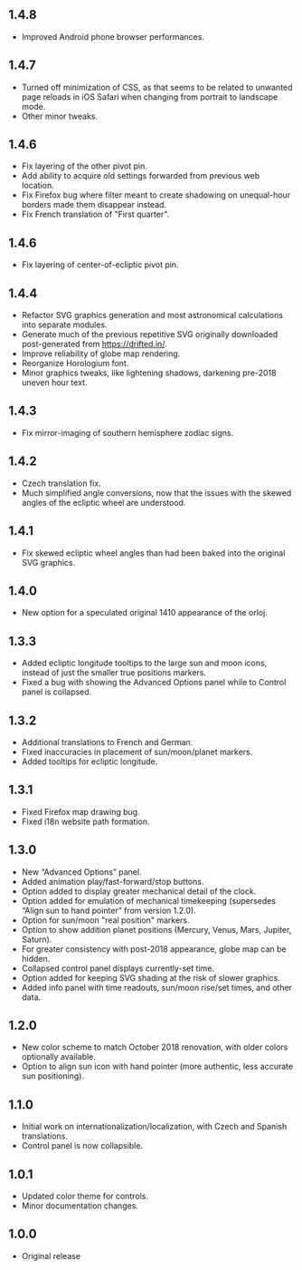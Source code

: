 ## 1.4.8

* Improved Android phone browser performances.

## 1.4.7

* Turned off minimization of CSS, as that seems to be related to unwanted page reloads in iOS Safari when changing from portrait to landscape mode.
* Other minor tweaks.

## 1.4.6

* Fix layering of the other pivot pin.
* Add ability to acquire old settings forwarded from previous web location.
* Fix Firefox bug where filter meant to create shadowing on unequal-hour borders made them disappear instead.
* Fix French translation of "First quarter".

## 1.4.6

* Fix layering of center-of-ecliptic pivot pin.

## 1.4.4

* Refactor SVG graphics generation and most astronomical calculations into separate modules.
* Generate much of the previous repetitive SVG originally downloaded post-generated from https://drifted.in/.
* Improve reliability of globe map rendering.
* Reorganize Horologium font.
* Minor graphics tweaks, like lightening shadows, darkening pre-2018 uneven hour text.

## 1.4.3

* Fix mirror-imaging of southern hemisphere zodiac signs.

## 1.4.2

* Czech translation fix.
* Much simplified angle conversions, now that the issues with the skewed angles of the ecliptic wheel are understood.

## 1.4.1

* Fix skewed ecliptic wheel angles than had been baked into the original SVG graphics.

## 1.4.0

* New option for a speculated original 1410 appearance of the orloj.

## 1.3.3

* Added ecliptic longitude tooltips to the large sun and moon icons, instead of just the smaller true positions markers.
* Fixed a bug with showing the Advanced Options panel while to Control panel is collapsed.

## 1.3.2

* Additional translations to French and German.
* Fixed inaccuracies in placement of sun/moon/planet markers.
* Added tooltips for ecliptic longitude.

## 1.3.1

* Fixed Firefox map drawing bug.
* Fixed i18n website path formation.

## 1.3.0

* New “Advanced Options” panel.
* Added animation play/fast-forward/stop buttons.
* Option added to display greater mechanical detail of the clock.
* Option added for emulation of mechanical timekeeping (supersedes “Align sun to hand pointer” from version 1.2.0).
* Option for sun/moon "real position" markers.
* Option to show addition planet positions (Mercury, Venus, Mars, Jupiter, Saturn).
* For greater consistency with post-2018 appearance, globe map can be hidden.
* Collapsed control panel displays currently-set time.
* Option added for keeping SVG shading at the risk of slower graphics.
* Added info panel with time readouts, sun/moon rise/set times, and other data.

## 1.2.0

* New color scheme to match October 2018 renovation, with older colors optionally available.
* Option to align sun icon with hand pointer (more authentic, less accurate sun positioning).

## 1.1.0

* Initial work on internationalization/localization, with Czech and Spanish translations.
* Control panel is now collapsible.

## 1.0.1

* Updated color theme for controls.
* Minor documentation changes.

## 1.0.0

* Original release
